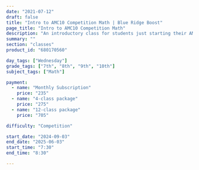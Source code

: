 ```yaml
---
date: "2021-07-12"
draft: false
title: "Intro to AMC10 Competition Math | Blue Ridge Boost"
page_title: "Intro to AMC10 Competition Math"
description: "An introductory class for students just starting their AMC10 competition journey."
summary: ""
section: "classes"
product_id: "680170560"

day_tags: ["Wednesday"]
grade_tags: ["7th", "8th", "9th", "10th"]
subject_tags: ["Math"]

payment:
  - name: "Monthly Subscription"
    price: "235"
  - name: "4-class package"
    price: "275"
  - name: "12-class package"
    price: "705"

difficulty: "Competition"

start_date: "2024-09-03"
end_date: "2025-06-03"
start_time: "7:30"
end_time: "8:30"

---
```

